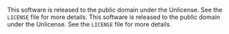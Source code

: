 This software is released to the public domain under the Unlicense. See the `LICENSE` file for more details.
This software is released to the public domain under the Unlicense. See the `LICENSE` file for more details.
